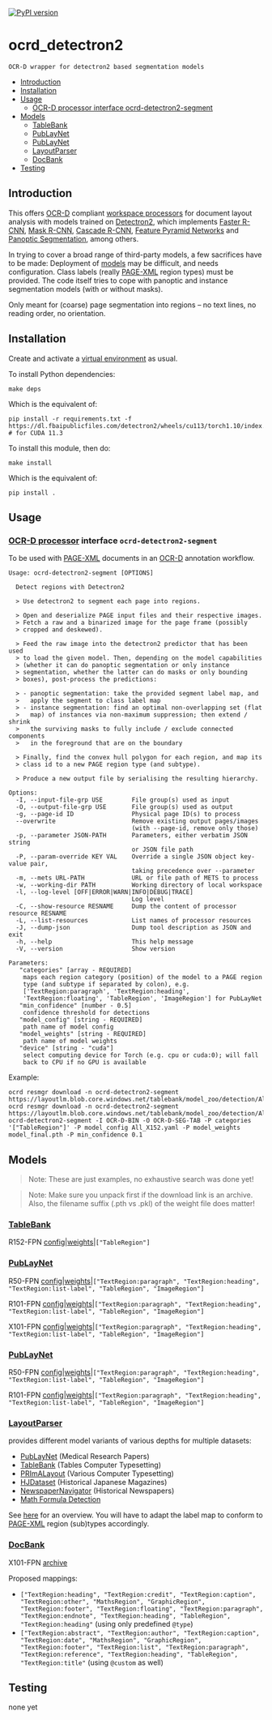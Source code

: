 [![PyPI version](https://badge.fury.io/py/ocrd-detectron2.svg)](https://badge.fury.io/py/ocrd-detectron2)

# ocrd_detectron2

    OCR-D wrapper for detectron2 based segmentation models

  * [Introduction](#introduction)
  * [Installation](#installation)
  * [Usage](#usage)
     * [OCR-D processor interface ocrd-detectron2-segment](#ocr-d-processor-interface-ocrd-detectron2-segment)
  * [Models](#models)
     * [TableBank](#tablebank)
     * [PubLayNet](#publaynet)
     * [PubLayNet](#publaynet-1)
     * [LayoutParser](#layoutparser)
     * [DocBank](#docbank)
  * [Testing](#testing)

## Introduction

This offers [OCR-D](https://ocr-d.de) compliant [workspace processors](https://ocr-d.de/en/spec/cli) for document layout analysis with models trained on [Detectron2](https://github.com/facebookresearch/detectron2), which implements [Faster R-CNN](https://arxiv.org/abs/1506.01497), [Mask R-CNN](https://arxiv.org/abs/1703.06870), [Cascade R-CNN](https://arxiv.org/abs/1712.00726), [Feature Pyramid Networks](https://arxiv.org/abs/1612.03144) and [Panoptic Segmentation](https://arxiv.org/abs/1801.00868), among others.

In trying to cover a broad range of third-party models, a few sacrifices have to be made: Deployment of [models](#models) may be difficult, and needs configuration. Class labels (really [PAGE-XML](https://github.com/PRImA-Research-Lab/PAGE-XML) region types) must be provided. The code itself tries to cope with panoptic and instance segmentation models (with or without masks).

Only meant for (coarse) page segmentation into regions – no text lines, no reading order, no orientation.

## Installation

Create and activate a [virtual environment](https://packaging.python.org/tutorials/installing-packages/#creating-virtual-environments) as usual.

To install Python dependencies:

    make deps

Which is the equivalent of:

    pip install -r requirements.txt -f https://dl.fbaipublicfiles.com/detectron2/wheels/cu113/torch1.10/index.html # for CUDA 11.3

To install this module, then do:

    make install

Which is the equivalent of:

    pip install .

## Usage

### [OCR-D processor](https://ocr-d.de/en/spec/cli) interface `ocrd-detectron2-segment`

To be used with [PAGE-XML](https://github.com/PRImA-Research-Lab/PAGE-XML) documents in an [OCR-D](https://ocr-d.de/en/about) annotation workflow.

```
Usage: ocrd-detectron2-segment [OPTIONS]

  Detect regions with Detectron2

  > Use detectron2 to segment each page into regions.

  > Open and deserialize PAGE input files and their respective images.
  > Fetch a raw and a binarized image for the page frame (possibly
  > cropped and deskewed).

  > Feed the raw image into the detectron2 predictor that has been used
  > to load the given model. Then, depending on the model capabilities
  > (whether it can do panoptic segmentation or only instance
  > segmentation, whether the latter can do masks or only bounding
  > boxes), post-process the predictions:

  > - panoptic segmentation: take the provided segment label map, and
  >   apply the segment to class label map
  > - instance segmentation: find an optimal non-overlapping set (flat
  >   map) of instances via non-maximum suppression; then extend / shrink
  >   the surviving masks to fully include / exclude connected components
  >   in the foreground that are on the boundary

  > Finally, find the convex hull polygon for each region, and map its
  > class id to a new PAGE region type (and subtype).

  > Produce a new output file by serialising the resulting hierarchy.

Options:
  -I, --input-file-grp USE        File group(s) used as input
  -O, --output-file-grp USE       File group(s) used as output
  -g, --page-id ID                Physical page ID(s) to process
  --overwrite                     Remove existing output pages/images
                                  (with --page-id, remove only those)
  -p, --parameter JSON-PATH       Parameters, either verbatim JSON string
                                  or JSON file path
  -P, --param-override KEY VAL    Override a single JSON object key-value pair,
                                  taking precedence over --parameter
  -m, --mets URL-PATH             URL or file path of METS to process
  -w, --working-dir PATH          Working directory of local workspace
  -l, --log-level [OFF|ERROR|WARN|INFO|DEBUG|TRACE]
                                  Log level
  -C, --show-resource RESNAME     Dump the content of processor resource RESNAME
  -L, --list-resources            List names of processor resources
  -J, --dump-json                 Dump tool description as JSON and exit
  -h, --help                      This help message
  -V, --version                   Show version

Parameters:
   "categories" [array - REQUIRED]
    maps each region category (position) of the model to a PAGE region
    type (and subtype if separated by colon), e.g.
    ['TextRegion:paragraph', 'TextRegion:heading',
    'TextRegion:floating', 'TableRegion', 'ImageRegion'] for PubLayNet
   "min_confidence" [number - 0.5]
    confidence threshold for detections
   "model_config" [string - REQUIRED]
    path name of model config
   "model_weights" [string - REQUIRED]
    path name of model weights
   "device" [string - "cuda"]
    select computing device for Torch (e.g. cpu or cuda:0); will fall
    back to CPU if no GPU is available
```

Example:

    ocrd resmgr download -n ocrd-detectron2-segment https://layoutlm.blob.core.windows.net/tablebank/model_zoo/detection/All_X152/All_X152.yaml
    ocrd resmgr download -n ocrd-detectron2-segment https://layoutlm.blob.core.windows.net/tablebank/model_zoo/detection/All_X152/model_final.pth
    ocrd-detectron2-segment -I OCR-D-BIN -O OCR-D-SEG-TAB -P categories '["TableRegion"]' -P model_config All_X152.yaml -P model_weights model_final.pth -P min_confidence 0.1

## Models

> Note: These are just examples, no exhaustive search was done yet!

> Note: Make sure you unpack first if the download link is an archive. Also, the filename suffix (.pth vs .pkl) of the weight file does matter!

### [TableBank](https://github.com/doc-analysis/TableBank)

R152-FPN [config](https://layoutlm.blob.core.windows.net/tablebank/model_zoo/detection/All_X152/All_X152.yaml)|[weights](https://layoutlm.blob.core.windows.net/tablebank/model_zoo/detection/All_X152/model_final.pth)|`["TableRegion"]`

### [PubLayNet](https://github.com/hpanwar08/detectron2)

R50-FPN [config](https://github.com/hpanwar08/detectron2/raw/master/configs/DLA_mask_rcnn_R_50_FPN_3x.yaml)|[weights](https://www.dropbox.com/sh/44ez171b2qaocd2/AAB0huidzzOXeo99QdplZRjua)|`["TextRegion:paragraph", "TextRegion:heading", "TextRegion:list-label", "TableRegion", "ImageRegion"]`

R101-FPN [config](https://github.com/hpanwar08/detectron2/raw/master/configs/DLA_mask_rcnn_R_101_FPN_3x.yaml)|[weights](https://www.dropbox.com/sh/wgt9skz67usliei/AAD9n6qbsyMz1Y3CwpZpHXCpa)|`["TextRegion:paragraph", "TextRegion:heading", "TextRegion:list-label", "TableRegion", "ImageRegion"]`

X101-FPN [config](https://github.com/hpanwar08/detectron2/raw/master/configs/DLA_mask_rcnn_X_101_32x8d_FPN_3x.yaml)|[weights](https://www.dropbox.com/sh/1098ym6vhad4zi6/AABe16eSdY_34KGp52W0ruwha)|`["TextRegion:paragraph", "TextRegion:heading", "TextRegion:list-label", "TableRegion", "ImageRegion"]`

### [PubLayNet](https://github.com/JPLeoRX/detectron2-publaynet)

R50-FPN [config](https://github.com/facebookresearch/detectron2/blob/main/configs/COCO-InstanceSegmentation/mask_rcnn_R_50_FPN_3x.yaml)|[weights](https://keybase.pub/jpleorx/detectron2-publaynet/mask_rcnn_R_50_FPN_3x/model_final.pth)|`["TextRegion:paragraph", "TextRegion:heading", "TextRegion:list-label", "TableRegion", "ImageRegion"]`

R101-FPN [config](https://github.com/facebookresearch/detectron2/blob/main/configs/COCO-InstanceSegmentation/mask_rcnn_R_101_FPN_3x.yaml)|[weights](https://keybase.pub/jpleorx/detectron2-publaynet/mask_rcnn_R_101_FPN_3x/model_final.pth)|`["TextRegion:paragraph", "TextRegion:heading", "TextRegion:list-label", "TableRegion", "ImageRegion"]`

### [LayoutParser](https://github.com/Layout-Parser/layout-parser/blob/master/src/layoutparser/models/detectron2/catalog.py)

provides different model variants of various depths for multiple datasets:
- [PubLayNet](https://github.com/ibm-aur-nlp/PubLayNet) (Medical Research Papers)
- [TableBank](https://doc-analysis.github.io/tablebank-page/index.html) (Tables Computer Typesetting)
- [PRImALayout](https://www.primaresearch.org/dataset/) (Various Computer Typesetting)
- [HJDataset](https://dell-research-harvard.github.io/HJDataset/) (Historical Japanese Magazines)
- [NewspaperNavigator](https://news-navigator.labs.loc.gov/) (Historical Newspapers)
- [Math Formula Detection](http://transcriptorium.eu/~htrcontest/MathsICDAR2021/)

See [here](https://github.com/Layout-Parser/layout-parser/blob/master/docs/notes/modelzoo.md) for an overview. You will have to adapt the label map to conform to [PAGE-XML](https://github.com/PRImA-Research-Lab/PAGE-XML) region (sub)types accordingly.

### [DocBank](https://github.com/doc-analysis/DocBank/blob/master/MODEL_ZOO.md)

X101-FPN [archive](https://layoutlm.blob.core.windows.net/docbank/model_zoo/X101.zip)

Proposed mappings:
- `["TextRegion:heading", "TextRegion:credit", "TextRegion:caption", "TextRegion:other", "MathsRegion", "GraphicRegion", "TextRegion:footer", "TextRegion:floating", "TextRegion:paragraph", "TextRegion:endnote", "TextRegion:heading", "TableRegion", "TextRegion:heading"` (using only predefined `@type`)
- `["TextRegion:abstract", "TextRegion:author", "TextRegion:caption", "TextRegion:date", "MathsRegion", "GraphicRegion", "TextRegion:footer", "TextRegion:list", "TextRegion:paragraph", "TextRegion:reference", "TextRegion:heading", "TableRegion", "TextRegion:title"` (using `@custom` as well)

## Testing

none yet

